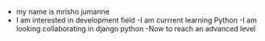 - my name is mrisho jumanne
- I am interested in development field
-I am currrent learning Python
-I am looking collaborating in django python
-Now to reach an advanced level

<!---
mrisho2348/mrisho2348 is a ✨ special ✨ repository because its `README.md` (this file) appears on your GitHub profile.
You can click the Preview link to take a look at your changes.
--->
